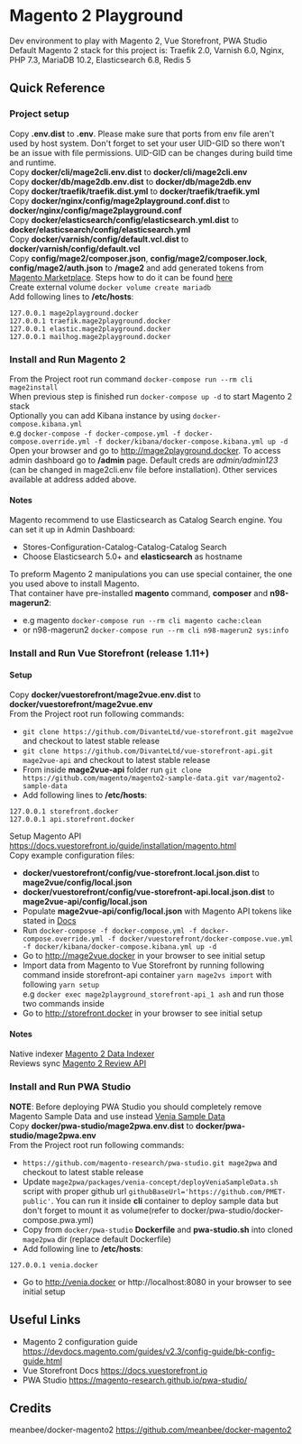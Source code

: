 # Magento 2 Playground   
Dev environment to play with Magento 2, Vue Storefront, PWA Studio   
Default Magento 2 stack for this project is: Traefik 2.0, Varnish 6.0, Nginx, PHP 7.3, MariaDB 10.2, Elasticsearch 6.8, Redis 5

## Quick Reference
### Project setup
Copy **.env.dist** to **.env**. Please make sure that ports from env file aren't used by host system. Don't forget to set your user UID-GID so there won't be an issue with file permissions. UID-GID can be changes during build time and runtime.     
Copy **docker/cli/mage2cli.env.dist** to **docker/cli/mage2cli.env**   
Copy **docker/db/mage2db.env.dist** to **docker/db/mage2db.env**      
Copy **docker/traefik/traefik.dist.yml** to **docker/traefik/traefik.yml**   
Copy **docker/nginx/config/mage2playground.conf.dist** to **docker/nginx/config/mage2playground.conf**   
Copy **docker/elasticsearch/config/elasticsearch.yml.dist** to **docker/elasticsearch/config/elasticsearch.yml**   
Copy **docker/varnish/config/default.vcl.dist** to **docker/varnish/config/default.vcl**   
Copy **config/mage2/composer.json**, **config/mage2/composer.lock**, **config/mage2/auth.json** to **/mage2** and add generated tokens from [Magento Marketplace](https://marketplace.magento.com/). Steps how to do it can be found [here](https://devdocs.magento.com/guides/v2.3/install-gde/prereq/connect-auth.html)   
Create external volume `docker volume create mariadb`   
Add following lines to **/etc/hosts**:
```
127.0.0.1 mage2playground.docker
127.0.0.1 traefik.mage2playground.docker
127.0.0.1 elastic.mage2playground.docker
127.0.0.1 mailhog.mage2playground.docker
```

### Install and Run Magento 2
From the Project root run command `docker-compose run --rm cli mage2install`   
When previous step is finished run `docker-compose up -d` to start Magento 2 stack   
Optionally you can add Kibana instance by using `docker-compose.kibana.yml`   
e.g `docker-compose -f docker-compose.yml -f docker-compose.override.yml -f docker/kibana/docker-compose.kibana.yml up -d`   
Open your browser and go to http://mage2playground.docker. To access admin dashboard go to **/admin** page. Default creds are _admin/admin123_ (can be changed in mage2cli.env file before installation).
Other services available at address added above.   

#### Notes   
Magento recommend to use Elasticsearch as Catalog Search engine. You can set it up in Admin Dashboard:
- Stores-Configuration-Catalog-Catalog-Catalog Search  
- Choose Elasticsearch 5.0+ and **elasticsearch** as hostname  

To preform Magento 2 manipulations you can use special container, the one you used above to install Magento.   
That container have pre-installed **magento** command, **composer** and **n98-magerun2**:   
- e.g magento `docker-compose run --rm cli magento cache:clean`   
- or n98-magerun2 `docker-compose run --rm cli n98-magerun2 sys:info`   

### Install and Run Vue Storefront (release 1.11+)
#### Setup
Copy **docker/vuestorefront/mage2vue.env.dist** to **docker/vuestorefront/mage2vue.env**   
From the Project root run following commands:
- `git clone https://github.com/DivanteLtd/vue-storefront.git mage2vue` and checkout to latest stable release
- `git clone https://github.com/DivanteLtd/vue-storefront-api.git mage2vue-api` and checkout to latest stable release
- From inside **mage2vue-api** folder run `git clone https://github.com/magento/magento2-sample-data.git var/magento2-sample-data`
- Add following lines to **/etc/hosts**:   
```
127.0.0.1 storefront.docker
127.0.0.1 api.storefront.docker
```
Setup Magento API https://docs.vuestorefront.io/guide/installation/magento.html   
Copy example configuration files:
- **docker/vuestorefront/config/vue-storefront.local.json.dist** to **mage2vue/config/local.json**
- **docker/vuestorefront/config/vue-storefront-api.local.json.dist** to **mage2vue-api/config/local.json**
- Populate **mage2vue-api/config/local.json** with Magento API tokens like stated in [Docs](https://docs.vuestorefront.io/guide/installation/magento.html#fast-integration)
- Run `docker-compose -f docker-compose.yml -f docker-compose.override.yml -f docker/vuestorefront/docker-compose.vue.yml -f docker/kibana/docker-compose.kibana.yml up -d`
- Go to http://mage2vue.docker in your browser to see initial setup 
- Import data from Magento to Vue Storefront by running following command inside storefront-api container `yarn mage2vs import` with following `yarn setup`   
e.g `docker exec mage2playground_storefront-api_1 ash` and run those two commands inside   
- Go to http://storefront.docker in your browser to see initial setup  

#### Notes     
Native indexer [Magento 2 Data Indexer](https://github.com/DivanteLtd/magento2-vsbridge-indexer)    
Reviews sync [Magento 2 Review API](https://github.com/DivanteLtd/magento2-review-api) 

### Install and Run PWA Studio
**NOTE**: Before deploying PWA Studio you should completely remove Magento Sample Data and use instead [Venia Sample Data](https://magento-research.github.io/pwa-studio/venia-pwa-concept/install-sample-data/)   
Copy **docker/pwa-studio/mage2pwa.env.dist** to **docker/pwa-studio/mage2pwa.env**   
From the Project root run following commands:
- `https://github.com/magento-research/pwa-studio.git mage2pwa` and checkout to latest stable release
- Update `mage2pwa/packages/venia-concept/deployVeniaSampleData.sh` script with proper github url `githubBaseUrl='https://github.com/PMET-public'`. You can run it inside **cli** container to deploy sample data but don't forget to mount it as volume(refer to docker/pwa-studio/docker-compose.pwa.yml)
- Copy from `docker/pwa-studio` **Dockerfile** and **pwa-studio.sh** into cloned `mage2pwa` dir (replace default Dockerfile)
- Add following line to **/etc/hosts**:   
```
127.0.0.1 venia.docker
```
- Go to http://venia.docker or http://localhost:8080 in your browser to see initial setup   

## Useful Links
- Magento 2 configuration guide https://devdocs.magento.com/guides/v2.3/config-guide/bk-config-guide.html
- Vue Storefront Docs https://docs.vuestorefront.io
- PWA Studio https://magento-research.github.io/pwa-studio/

## Credits
meanbee/docker-magento2 https://github.com/meanbee/docker-magento2
